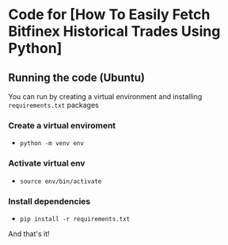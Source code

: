 # Code for [How To Easily Fetch Bitfinex Historical Trades Using Python]

## Running the code (Ubuntu)

You can run by creating a virtual environment and installing `requirements.txt` packages

### Create a virtual enviroment
- `python -m venv env`

### Activate virtual env
- `source env/bin/activate`

### Install dependencies
- `pip install -r requirements.txt`


And that's it!